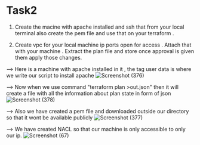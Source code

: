 # Task2

1. Create the macine with apache installed and ssh that from your local terminal also create the pem file and use that on your terraform .

2. Create vpc for your local machine ip ports open for access . Attach that with your machine . Extract the plan file and store once approval is given them apply those changes.


--> Here is a machine with apache installed in it , the tag user data is where we write our script to install apache
![Screenshot (376)](https://user-images.githubusercontent.com/89116808/231092258-5cdc0524-94f8-45ec-b80f-eaec2ebc1fe7.png)


--> Now when we use command "terraform plan >out.json" then it will create a file with all the information about plan state in form of json
![Screenshot (378)](https://user-images.githubusercontent.com/89116808/231094576-c46871ee-5926-4657-aab9-5e9651022297.png)

--> Also we have created a pem file and downloaded outside our directory so that it wont be available publicly
![Screenshot (377)](https://user-images.githubusercontent.com/89116808/231095136-33b4ef6b-6652-4e75-8eac-74526c76486c.png)


--> We have created NACL so that our machine is only accessible to only our ip.
![Screenshot (67)](https://user-images.githubusercontent.com/89116808/231097199-f7933c46-72b4-423a-8c5c-2ca5ab3430c0.png)


